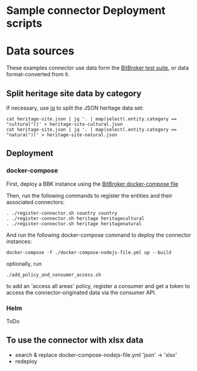 # Sample connector Deployment scripts

# Data sources

These examples connector use data form the [BitBroker test suite](https://github.com/bit-broker/bit-broker/tree/main/tests/data), or data format-converted from it.

## Split heritage site data by category

If necessary, use [jq](https://stedolan.github.io/jq/) to split the JSON heritage data set:

```
cat heritage-site.json | jq '. | map(select(.entity.category == "cultural"))' > heritage-site-cultural.json
cat heritage-site.json | jq '. | map(select(.entity.category == "natural"))' > heritage-site-natural.json
```

## Deployment

### docker-compose

First, deploy a BBK instance using the [BitBroker docker-compose file](https://github.com/bit-broker/bit-broker/blob/main/development/docker-compose/docker-compose.yml)

Then, run the following commands to register the entities and their associated connectors:

```
. ./register-connector.sh country country
. ./register-connector.sh heritage heritagecultural
. ./register-connector.sh heritage heritagenatural

```

And run the following docker-compose command to deploy the connector instances:

```
docker-compose -f ./docker-compose-nodejs-file.yml up --build
```

optionally, run

```
./add_policy_and_consumer_access.sh
```

to add an 'access all areas' policy, register a consumer and get a token to access the connector-originated data via the consumer API.

### Helm

ToDo

## To use the connector with xlsx data

- search & replace docker-compose-nodejs-file.yml 'json' -> 'xlsx'
- redeploy
